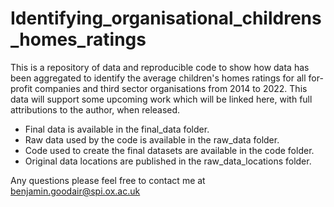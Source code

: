 # Identifying_organisational_childrens_homes_ratings
This is a repository of data and reproducible code to show how data has been aggregated to identify the average children's homes ratings for all for-profit companies and third sector organisations from 2014 to 2022. This data will support some upcoming work which will be linked here, with full attributions to the author, when released.

 - Final data is available in the final_data folder.
 - Raw data used by the code is available in the raw_data folder.
 - Code used to create the final datasets are available in the code folder.
 - Original data locations are published in the raw_data_locations folder.

Any questions please feel free to contact me at benjamin.goodair@spi.ox.ac.uk
